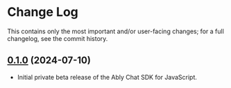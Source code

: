 # Change Log

This contains only the most important and/or user-facing changes; for a full changelog, see the commit history.

## [0.1.0](https://github.com/ably/ably-chat-js/tree/0.1.0) (2024-07-10)

- Initial private beta release of the Ably Chat SDK for JavaScript.
